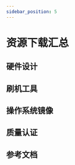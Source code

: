 ```yaml
---
sidebar_position: 5
---
```


# 资源下载汇总

## 硬件设计

<!-- 历史版本也要列出，按照版本号分开列出 -->

## 刷机工具

## 操作系统镜像

<!-- 这里只列出 Linux 相关的镜像，包括第三方镜像， Android 及第三方 Android 镜像放到 Android 目录 -->

## 质量认证

## 参考文档
